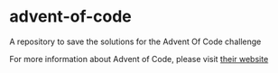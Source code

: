 # advent-of-code
A repository to save the solutions for the Advent Of Code challenge

For more information about Advent of Code, please visit
[their website](https://adventofcode.com/)
